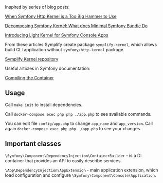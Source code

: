 Inspired by series of blog posts:

[When Symfony Http Kernel is a Too Big Hammer to Use](https://tomasvotruba.com/blog/when-symfony-http-kernel-is-too-big-hammer-to-use/)

[Decomposing Symfony Kernel: What does Minimal Symfony Bundle Do](https://tomasvotruba.com/blog/decomposing-symfony-kernel-what-does-minimal-symfony-bundle-do/)

[Introducing Light Kernel for Symfony Console Apps](https://tomasvotruba.com/blog/introducing-light-kernel-for-symfony-console-apps/)

From these articles Symplify create package `symplify-kernel`,
which allows build CLI application without `symfony/http-kernel` package.

[Symplify Kernel repository](https://github.com/symplify/symplify-kernel)

Useful articles in Symfony documentation:

[Compiling the Container](https://symfony.com/doc/current/components/dependency_injection/compilation.html)

## Usage

Call `make init` to install dependencies.

Call `docker-compose exec php php ./app.php` to see available commands.

You can edit file `config/app.php` to change `app_name` and `app_version`.
Call again `docker-compose exec php php ./app.php` to see your changes.

## Important classes

`\Symfony\Component\DependencyInjection\ContainerBuilder` - is a DI container that provides an API to easily describe services.

`\App\DependencyInjection\AppExtension` - main application extension, which load configuration
and configure `\Symfony\Component\Console\Application`.
